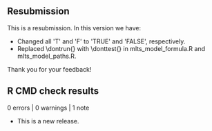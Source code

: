 ## Resubmission
This is a resubmission. In this version we have:

* Changed all 'T' and 'F' to 'TRUE' and 'FALSE', respectively.
* Replaced \dontrun{} with \donttest{} in mlts_model_formula.R and mlts_model_paths.R.

Thank you for your feedback!

## R CMD check results

0 errors | 0 warnings | 1 note

* This is a new release.
